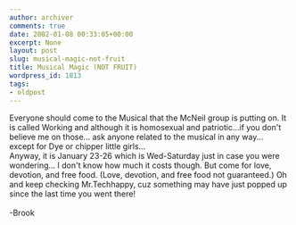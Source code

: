 ```yaml
---
author: archiver
comments: true
date: 2002-01-08 00:33:05+00:00
excerpt: None
layout: post
slug: musical-magic-not-fruit
title: Musical Magic (NOT FRUIT)
wordpress_id: 1813
tags:
- oldpost
---
```


Everyone should come to the Musical that the McNeil group is putting on.  It is called Working and although it is homosexual and patriotic...if you don't believe me on those... ask anyone related to the musical in any way... except for Dye or chipper little girls... <br />Anyway, it is January 23-26 which is Wed-Saturday just in case you were wondering... I don't know how much it costs though.  But come for love, devotion, and free food. (Love, devotion, and free food not guaranteed.)  Oh and keep checking Mr.Techhappy, cuz something may have just popped up since the last time you went there!<br /><br />-Brook